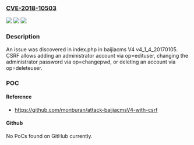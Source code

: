 ### [CVE-2018-10503](https://cve.mitre.org/cgi-bin/cvename.cgi?name=CVE-2018-10503)
![](https://img.shields.io/static/v1?label=Product&message=n%2Fa&color=blue)
![](https://img.shields.io/static/v1?label=Version&message=n%2Fa&color=blue)
![](https://img.shields.io/static/v1?label=Vulnerability&message=n%2Fa&color=brighgreen)

### Description

An issue was discovered in index.php in baijiacms V4 v4_1_4_20170105. CSRF allows adding an administrator account via op=edituser, changing the administrator password via op=changepwd, or deleting an account via op=deleteuser.

### POC

#### Reference
- https://github.com/monburan/attack-baijiacmsV4-with-csrf

#### Github
No PoCs found on GitHub currently.

